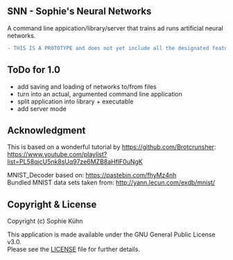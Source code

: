 ## SNN - Sophie's Neural Networks

A command line appication/library/server that trains ad runs artificial neural networks.

```diff
- THIS IS A PROTOTYPE and does not yet include all the designated features!
```

## ToDo for 1.0

- add saving and loading of networks to/from files
- turn into an actual, argumented command line application
- split application into library + executable
- add server mode

## Acknowledgment

This is based on a wonderful tutorial by https://github.com/Brotcrunsher:  
https://www.youtube.com/playlist?list=PL58qjcU5nk8sUq97ze6MZB8aHflF0uNgK

MNIST_Decoder based on: https://pastebin.com/fhyMz4nh  
Bundled MNIST data sets taken from: http://yann.lecun.com/exdb/mnist/

## Copyright & License

Copyright (c) Sophie Kühn

This application is made available under the GNU General Public License v3.0.  
Please see the [LICENSE](LICENSE) file for further details.

